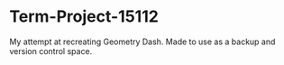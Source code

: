 # Term-Project-15112
My attempt at recreating Geometry Dash. Made to use as a backup and version control space.
